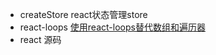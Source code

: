 - createStore react状态管理store
- react-loops [使用react-loops替代数组和遍历器](https://github.com/leebyron/react-loops)
- react 源码